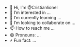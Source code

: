 - 👋 Hi, I’m @Cristianlionel
- 👀 I’m interested in ...
- 🌱 I’m currently learning ...
- 💞️ I’m looking to collaborate on ...
- 📫 How to reach me ...
- 😄 Pronouns: ...
- ⚡ Fun fact: ...

<!---
Cristianlionel/Cristianli is a ✨ special ✨ repository because its `README.md` (this file) appears on your GitHub profile.
You can click the Preview link to take a look at your changes.
--->
